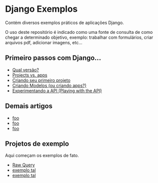 Django Exemplos
===

Contém diversos exemplos práticos de aplicações Django.

O uso deste repositório é indicado como uma fonte de consulta de como chegar a determinado objetivo, exemplo:
trabalhar com formulários, criar arquivos pdf, adicionar imagens, etc...


Primeiro passos com Django...
---

- [Qual versão?](qual-versao.md)
- [Projects vs. apps](projects-vs-apps.md)
- [Criando seu primeiro projeto](criando-um-projeto.md)
- [Criando Modelos (ou criando apps?)](criando-modelos.md)
- [Experimentando a API (Playing with the API)](experimentando-api-terminal.md)


Demais artigos
---

- [foo](#)
- [foo](#)
- [foo](#)



Projetos de exemplo
---

Aqui começam os exemplos de fato.

- [Raw Query](models/raw-query)
- [exemplo tal](#)
- [exemplo tal](#)
